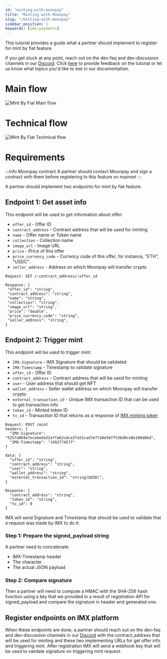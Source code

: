```yaml
---
id: "minting-with-moonpay"
title: "Minting with Moonpay"
slug: "/minting-with-moonpay"
sidebar_position: 1
keywords: [imx-payments]
---
```


This tutorial provides a guide what a partner should implement to register for mint by fiat feature.

If you get stuck at any point, reach out on the dev-faq and dev-discussion channels in our [Discord](https://discord.gg/TkVumkJ9D6). Click [here](https://docs.google.com/forms/d/e/1FAIpQLSdTLIXldLRZQB4i2YTHtQwxmrDbTkHphuxtLoVe7j-YVU7VYw/viewform) to provide feedback on the tutorial or let us know what topics you'd like to see in our documentation.

# Main flow

![Mint By Fiat Main flow](/img/tutorial/mintbyfiat-main-flow.png 'Mint by fiat main flow')

# Technical flow

![Mint By Fiat Technical flow](/img/tutorial/mintbyfiat-technical-flow.png 'Mint by fiat technical flow')

# Requirements

:::info Moonpay contract
A partner should contact Moonpay and sign a contract with them before registering to this feature on mainnet
:::

A partner should implement two endpoints for mint by fiat feature.

## Endpoint 1: Get asset info

This endpoint will be used to get information about offer:

- `offer_id` - Offer ID
- `contract_address` - Contract address that will be used for minting
- `name` - Offer name or Token name
- `collection` - Collection name
- `image_url` - Image URL
- `price` - Price of this offer
- `price_currency_code` - Currency code of this offer, for instance, "ETH", "USDC".
- `seller_address` - Address on which Moonpay will transfer crypto

```
Request: GET /:contract_address/:offer_id

Response: {
 "offer_id": "string",
 "contract_address": "string",
 "name": "string",
 "collection": "string",
 "image_url": "string",
 "price": "double",
 "price_currency_code": "string",
 "seller_address": "string",
}
```

## Endpoint 2: Trigger mint

This endpoint will be used to trigger mint:

- `IMX-Signature` - IMX Signature that should be validated
- `IMX-Timestamp` - Timestamp to validate signature
- `offer_id` - Offer ID
- `contract_address` - Contract address that will be used for minting
- `user` - User address that should get NFT
- `wallet_address` - Seller wallet address on which Moonpay will transfer crypto 
- `external_transaction_id` - Unique IMX transaction ID that can be used to get transaction info
- `token_id` - Minted token ID
- `tx_id` - Transaction ID that returns as a response of [IMX minting token](/reference#/operations/mintTokens)

```
Request: POST /mint
headers: {
  "IMX-Signature": "5257a869e7ecebeda32affa62cdca3fa51cad7e77a0e56ff536d0ce8e108d8bd",
  "IMX-Timestamp": "1492774577"
}

data: {
  "offer_id": "string",
  "contract_address": "string",
  "user": "string",
  "wallet_address": "string",
  "external_transaction_id": "string(UUID)",
}

Response: {
  "contract_address": "string",
  "token_id": "string",
  "tx_id": 0
}
```

IMX will send Signature and Timestamp that should be used to validate that a request was made by IMX to do it:

### Step 1: Prepare the signed_payload string
A partner need to concatenate

- IMX-Timestamp header
- The character .
- The actual JSON payload

### Step 2: Compare signature
Then a partner will need to compute a HMAC with the SHA-256 hash function using a key that we provided in a result of registration API for signed_payload and compare the signature in header and generated one.

## Register endpoints on IMX platform
When these endpoints are done, a partner should reach out on the dev-faq and dev-discussion channels in our [Discord](https://discord.gg/TkVumkJ9D6)
with the contract_address that will be used for minting and these two implementing URLs for get offer info and triggering mint.
After registration IMX will send a webhook key that will be used to validate signature on triggering mint request.
